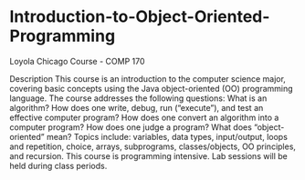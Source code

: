 # Introduction-to-Object-Oriented-Programming
Loyola Chicago Course - COMP 170

Description
This course is an introduction to the computer science major, covering basic
concepts using the Java object-oriented (OO) programming language. The course
addresses the following questions: What is an algorithm? How does one write,
debug, run (“execute”), and test an effective computer program? How does one
convert an algorithm into a computer program? How does one judge a program?
What does “object-oriented” mean?
Topics include: variables, data types, input/output, loops and repetition, choice,
arrays, subprograms, classes/objects, OO principles, and recursion.
This course is programming intensive. Lab sessions will be held during class
periods.
